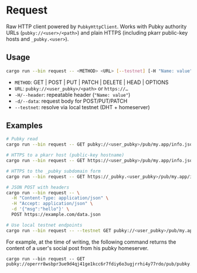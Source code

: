 # Request

Raw HTTP client powered by `PubkyHttpClient`. Works with Pubky authority URLs (`pubky://<user>/<path>`) and plain HTTPS (including pkarr public-key hosts and `_pubky.<user>`).

## Usage

```bash
cargo run --bin request -- <METHOD> <URL> [--testnet] [-H "Name: value"] [-d DATA]
```

- `METHOD`: GET | POST | PUT | PATCH | DELETE | HEAD | OPTIONS
- `URL`: `pubky://<user_pubky>/<path>` or `https://…`
- `-H/--header`: repeatable header (`"Name: value"`)
- `-d/--data`: request body for POST/PUT/PATCH
- `--testnet`: resolve via local testnet (DHT + homeserver)

## Examples

```bash
# Pubky read
cargo run --bin request -- GET pubky://<user_pubky>/pub/my.app/info.json

# HTTPS to a pkarr host (public-key hostname)
cargo run --bin request -- GET https://<user_pubky>/pub/my.app/info.json

# HTTPS to the _pubky subdomain form
cargo run --bin request -- GET https://_pubky.<user_pubky>/pub/my.app/info.json

# JSON POST with headers
cargo run --bin request -- \
  -H "Content-Type: application/json" \
  -H "Accept: application/json" \
  -d '{"msg":"hello"}' \
  POST https://example.com/data.json

# Use local testnet endpoints
cargo run --bin request -- --testnet GET pubky://<user_pubky>/pub/my.app/hello.txt
```

For example, at the time of writing, the following command returns the content of a user's social post from his pubky homeserver.

```
cargo run --bin request -- GET pubky://operrr8wsbpr3ue9d4qj41ge1kcc6r7fdiy6o3ugjrrhi4y77rdo/pub/pubky.app/posts/0033X02JAN0SG
```
